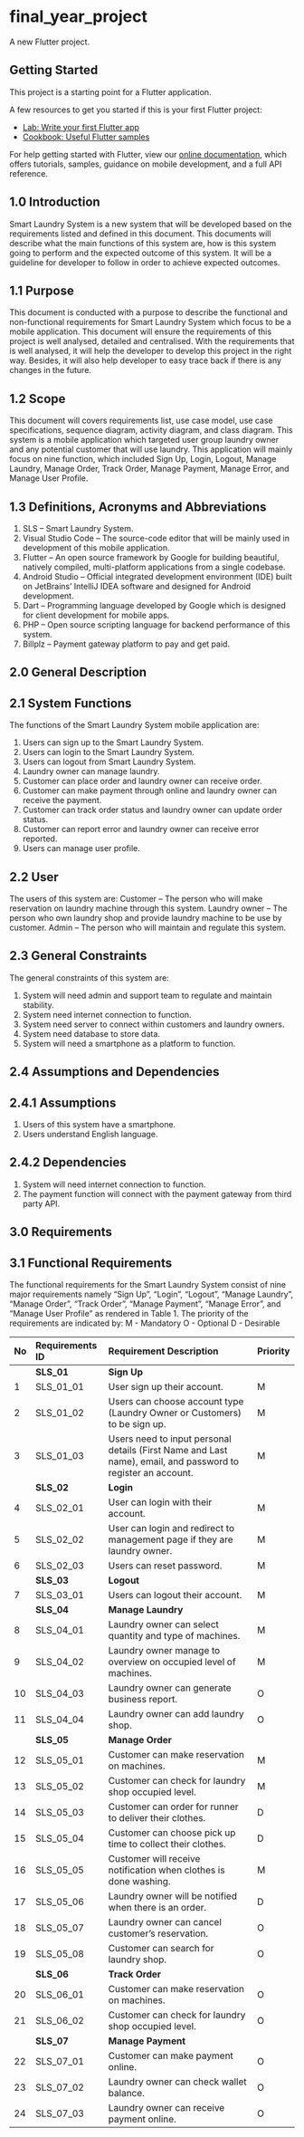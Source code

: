 # final_year_project

A new Flutter project.

## Getting Started

This project is a starting point for a Flutter application.

A few resources to get you started if this is your first Flutter project:

- [Lab: Write your first Flutter app](https://flutter.dev/docs/get-started/codelab)
- [Cookbook: Useful Flutter samples](https://flutter.dev/docs/cookbook)

For help getting started with Flutter, view our
[online documentation](https://flutter.dev/docs), which offers tutorials,
samples, guidance on mobile development, and a full API reference.

## 1.0 Introduction

Smart Laundry System is a new system that will be developed based on the requirements listed and defined in this document. This documents will describe what the main functions of this system are, how is this system going to perform and the expected outcome of this system. It will be a guideline for developer to follow in order to achieve expected outcomes. 
 

## 1.1 Purpose
This document is conducted with a purpose to describe the functional and non-functional requirements for Smart Laundry System which focus to be a mobile application. This document will ensure the requirements of this project is well analysed, detailed and centralised. With the requirements that is well analysed, it will help the developer to develop this project in the right way. Besides, it will also help developer to easy trace back if there is any changes in the future. 


## 1.2 Scope
This document will covers requirements list, use case model, use case specifications, sequence diagram, activity diagram, and class diagram. This system is a mobile application which targeted user group laundry owner and any potential customer that will use laundry. This application will mainly focus on nine function, which included Sign Up, Login, Logout, Manage Laundry, Manage Order, Track Order, Manage Payment, Manage Error, and Manage User Profile.


## 1.3  Definitions, Acronyms and Abbreviations 
1. SLS – Smart Laundry System. 
2. Visual Studio Code – The source-code editor that will be mainly used in development of this mobile application.  
3. Flutter – An open source framework by Google for building beautiful, natively compiled, multi-platform applications from a single codebase. 
4. Android Studio – Official integrated development environment (IDE) built on JetBrains’ IntelliJ IDEA software and designed for Android development. 
5.  Dart – Programming language developed by Google which is designed for client development for mobile apps. 
6. PHP – Open source scripting language for backend performance of this system. 
7. Billplz – Payment gateway platform to pay and get paid. 


## 2.0 General Description
## 2.1 System Functions
The functions of the Smart Laundry System mobile application are: 
1. Users can sign up to the Smart Laundry System. 
2. Users can login to the Smart Laundry System. 
3. Users can logout from Smart Laundry System. 
4. Laundry owner can manage laundry. 
5. Customer can place order and laundry owner can receive order. 
6. Customer can make payment through online and laundry owner can receive the payment. 
7. Customer can track order status and laundry owner can update order status. 
8. Customer can report error and laundry owner can receive error reported. 
9. Users can manage user profile. 


## 2.2 User
The users of this system are:
Customer – The person who will make reservation on laundry machine through this system. 
Laundry owner – The person who own laundry shop and provide laundry machine to be use by customer. 
Admin – The person who will maintain and regulate this system.
 

## 2.3 General Constraints
The general constraints of this system are: 
1. System will need admin and support team to regulate and maintain stability. 
2. System need internet connection to function. 
3. System need server to connect within customers and laundry owners. 
4. System need database to store data. 
5. System will need a smartphone as a platform to function. 
 

## 2.4 Assumptions and Dependencies
## 2.4.1 Assumptions
1. Users of this system have a smartphone.
2. Users understand English language.

## 2.4.2 Dependencies
1. System will need internet connection to function.
2. The payment function will connect with the payment gateway from third party API. 


## 3.0 Requirements
## 3.1 Functional Requirements
The functional requirements for the Smart Laundry System consist of nine major requirements namely “Sign Up”, “Login”, “Logout”, “Manage Laundry”, “Manage Order”, “Track Order”, “Manage Payment”, “Manage Error”, and “Manage User Profile” as rendered in Table 1. The priority of the requirements are indicated by: 
M - Mandatory
O - Optional
D - Desirable

|**No**|**Requirements ID** |**Requirement Description**                                                                                    |**Priority**|
| :--- | :----------------- | :------------------------------------------------------------------------------------------------------------ | :--------- |
|      |**SLS_01**          |**Sign Up**                                                                                                    |            |
|   1  |SLS_01_01           |User sign up their account.                                                                                    | M          |
|   2  |SLS_01_02           |Users can choose account type (Laundry Owner or Customers) to be sign up.                                      | M          |
|   3  |SLS_01_03           |Users need to input personal details (First Name and Last name), email, and password to register an account.   | M          |
|      |**SLS_02**          |**Login**                                                                                                      |            |
|   4  |SLS_02_01           |User can login with their account.                                                                             | M          |
|   5  |SLS_02_02           |User can login and redirect to management page if they are laundry owner.                                      | M          |
|   6  |SLS_02_03           |Users can reset password.                                                                                      | M          |
|      |**SLS_03**          |**Logout**                                                                                                     |            |
|   7  |SLS_03_01           |Users can logout their account.                                                                                | M          |
|      |**SLS_04**          |**Manage Laundry**                                                                                             |            |
|   8  |SLS_04_01           |Laundry owner can select quantity and type of machines.                                                        | M          |
|   9  |SLS_04_02           |Laundry owner manage to overview on occupied level of machines.                                                | M          |
|   10 |SLS_04_03           |Laundry owner can generate business report.                                                                    | O          |
|   11 |SLS_04_04           |Laundry owner can add laundry shop.                                                                            | O          |
|      |**SLS_05**          |**Manage Order**                                                                                               |            |
|   12 |SLS_05_01           |Customer can make reservation on machines.                                                                     | M          |
|   13 |SLS_05_02           |Customer can check for laundry shop occupied level.                                                            | M          |
|   14 |SLS_05_03           |Customer can order for runner to deliver their clothes.                                                        | D          |
|   15 |SLS_05_04           |Customer can choose pick up time to collect their clothes.                                                     | D          |
|   16 |SLS_05_05           |Customer will receive notification when clothes is done washing.                                               | M          |
|   17 |SLS_05_06           |Laundry owner will be notified when there is an order.                                                         | D          |
|   18 |SLS_05_07           |Laundry owner can cancel customer’s reservation.                                                               | O          |
|   19 |SLS_05_08           |Customer can search for laundry shop.                                                                          | O          |
|      |**SLS_06**          |**Track Order**                                                                                                |            |
|   20 |SLS_06_01           |Customer can make reservation on machines.                                                                     | O          |
|   21 |SLS_06_02           |Customer can check for laundry shop occupied level.                                                            | O          |
|      |**SLS_07**          |**Manage Payment**                                                                                             |            |
|   22 |SLS_07_01           |Customer can make payment online.                                                                              | O          |
|   23 |SLS_07_02           |Laundry owner can check wallet balance.                                                                        | O          |
|   24 |SLS_07_03           |Laundry owner can receive payment online.                                                                      | O          |

 
 
